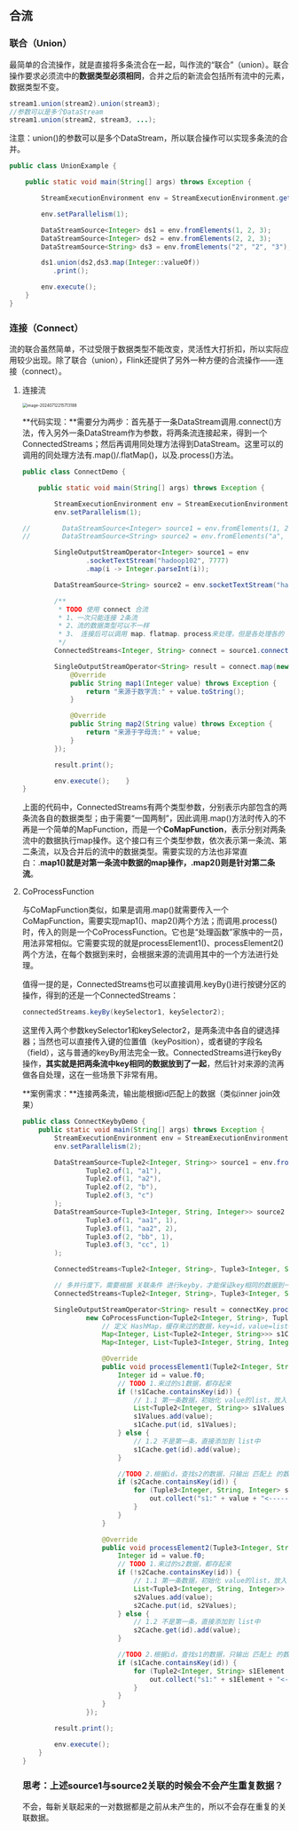 ## 合流

### 联合（Union）

最简单的合流操作，就是直接将多条流合在一起，叫作流的“联合”（union）。联合操作要求必须流中的**数据类型必须相同**，合并之后的新流会包括所有流中的元素，数据类型不变。

```java
stream1.union(stream2).union(stream3);  
//参数可以是多个DataStream
stream1.union(stream2, stream3, ...);
```

注意：union()的参数可以是多个DataStream，所以联合操作可以实现多条流的合并。

```java
public class UnionExample {

    public static void main(String[] args) throws Exception {

        StreamExecutionEnvironment env = StreamExecutionEnvironment.getExecutionEnvironment();

        env.setParallelism(1);

        DataStreamSource<Integer> ds1 = env.fromElements(1, 2, 3);
        DataStreamSource<Integer> ds2 = env.fromElements(2, 2, 3);
        DataStreamSource<String> ds3 = env.fromElements("2", "2", "3");

        ds1.union(ds2,ds3.map(Integer::valueOf))
           .print();

        env.execute();
    }
}
```

### 连接（Connect）

流的联合虽然简单，不过受限于数据类型不能改变，灵活性大打折扣，所以实际应用较少出现。除了联合（union），Flink还提供了另外一种方便的合流操作——连接（connect）。

1. 连接流

   <img src="19合流.assets/image-20240712215713188.png" alt="image-20240712215713188" style="zoom:50%;" />

   **代码实现：**需要分为两步：首先基于一条DataStream调用.connect()方法，传入另外一条DataStream作为参数，将两条流连接起来，得到一个ConnectedStreams；然后再调用同处理方法得到DataStream。这里可以的调用的同处理方法有.map()/.flatMap()，以及.process()方法。

   ```java
   public class ConnectDemo {
   
       public static void main(String[] args) throws Exception {
   
           StreamExecutionEnvironment env = StreamExecutionEnvironment.getExecutionEnvironment();
           env.setParallelism(1);
   
   //        DataStreamSource<Integer> source1 = env.fromElements(1, 2, 3);
   //        DataStreamSource<String> source2 = env.fromElements("a", "b", "c");
   
           SingleOutputStreamOperator<Integer> source1 = env
                   .socketTextStream("hadoop102", 7777)
                   .map(i -> Integer.parseInt(i));
   
           DataStreamSource<String> source2 = env.socketTextStream("hadoop102", 8888);
   
           /**
            * TODO 使用 connect 合流
            * 1、一次只能连接 2条流
            * 2、流的数据类型可以不一样
            * 3、 连接后可以调用 map、flatmap、process来处理，但是各处理各的
            */
           ConnectedStreams<Integer, String> connect = source1.connect(source2);
   
           SingleOutputStreamOperator<String> result = connect.map(new CoMapFunction<Integer, String, String>() {
               @Override
               public String map1(Integer value) throws Exception {
                   return "来源于数字流:" + value.toString();
               }
   
               @Override
               public String map2(String value) throws Exception {
                   return "来源于字母流:" + value;
               }
           });
   
           result.print();
   
           env.execute();    }
   }
   ```

   上面的代码中，ConnectedStreams有两个类型参数，分别表示内部包含的两条流各自的数据类型；由于需要“一国两制”，因此调用.map()方法时传入的不再是一个简单的MapFunction，而是一个**CoMapFunction**，表示分别对两条流中的数据执行map操作。这个接口有三个类型参数，依次表示第一条流、第二条流，以及合并后的流中的数据类型。需要实现的方法也非常直白：.**map1()就是对第一条流中数据的map操作，.map2()则是针对第二条流**。

2. CoProcessFunction

   与CoMapFunction类似，如果是调用.map()就需要传入一个CoMapFunction，需要实现map1()、map2()两个方法；而调用.process()时，传入的则是一个CoProcessFunction。它也是“处理函数”家族中的一员，用法非常相似。它需要实现的就是processElement1()、processElement2()两个方法，在每个数据到来时，会根据来源的流调用其中的一个方法进行处理。

   值得一提的是，ConnectedStreams也可以直接调用.keyBy()进行按键分区的操作，得到的还是一个ConnectedStreams：

   ```java
   connectedStreams.keyBy(keySelector1, keySelector2);
   ```

   这里传入两个参数keySelector1和keySelector2，是两条流中各自的键选择器；当然也可以直接传入键的位置值（keyPosition），或者键的字段名（field），这与普通的keyBy用法完全一致。ConnectedStreams进行keyBy操作，**其实就是把两条流中key相同的数据放到了一起**，然后针对来源的流再做各自处理，这在一些场景下非常有用。

   **案例需求：**连接两条流，输出能根据id匹配上的数据（类似inner join效果）

   ```java
   public class ConnectKeybyDemo {
       public static void main(String[] args) throws Exception {
           StreamExecutionEnvironment env = StreamExecutionEnvironment.getExecutionEnvironment();
           env.setParallelism(2);
   
           DataStreamSource<Tuple2<Integer, String>> source1 = env.fromElements(
                   Tuple2.of(1, "a1"),
                   Tuple2.of(1, "a2"),
                   Tuple2.of(2, "b"),
                   Tuple2.of(3, "c")
           );
           DataStreamSource<Tuple3<Integer, String, Integer>> source2 = env.fromElements(
                   Tuple3.of(1, "aa1", 1),
                   Tuple3.of(1, "aa2", 2),
                   Tuple3.of(2, "bb", 1),
                   Tuple3.of(3, "cc", 1)
           );
   
           ConnectedStreams<Tuple2<Integer, String>, Tuple3<Integer, String, Integer>> connect = source1.connect(source2);
   
           // 多并行度下，需要根据 关联条件 进行keyby，才能保证key相同的数据到一起去，才能匹配上
           ConnectedStreams<Tuple2<Integer, String>, Tuple3<Integer, String, Integer>> connectKey = connect.keyBy(s1 -> s1.f0, s2 -> s2.f0);
   
           SingleOutputStreamOperator<String> result = connectKey.process(
                   new CoProcessFunction<Tuple2<Integer, String>, Tuple3<Integer, String, Integer>, String>() {
                       // 定义 HashMap，缓存来过的数据，key=id，value=list<数据>
                       Map<Integer, List<Tuple2<Integer, String>>> s1Cache = new HashMap<>();
                       Map<Integer, List<Tuple3<Integer, String, Integer>>> s2Cache = new HashMap<>();
   
                       @Override
                       public void processElement1(Tuple2<Integer, String> value, Context ctx, Collector<String> out) throws Exception {
                           Integer id = value.f0;
                           // TODO 1.来过的s1数据，都存起来
                           if (!s1Cache.containsKey(id)) {
                               // 1.1 第一条数据，初始化 value的list，放入 hashmap
                               List<Tuple2<Integer, String>> s1Values = new ArrayList<>();
                               s1Values.add(value);
                               s1Cache.put(id, s1Values);
                           } else {
                               // 1.2 不是第一条，直接添加到 list中
                               s1Cache.get(id).add(value);
                           }
   
                           //TODO 2.根据id，查找s2的数据，只输出 匹配上 的数据
                           if (s2Cache.containsKey(id)) {
                               for (Tuple3<Integer, String, Integer> s2Element : s2Cache.get(id)) {
                                   out.collect("s1:" + value + "<--------->s2:" + s2Element);
                               }
                           }
                       }
   
                       @Override
                       public void processElement2(Tuple3<Integer, String, Integer> value, Context ctx, Collector<String> out) throws Exception {
                           Integer id = value.f0;
                           // TODO 1.来过的s2数据，都存起来
                           if (!s2Cache.containsKey(id)) {
                               // 1.1 第一条数据，初始化 value的list，放入 hashmap
                               List<Tuple3<Integer, String, Integer>> s2Values = new ArrayList<>();
                               s2Values.add(value);
                               s2Cache.put(id, s2Values);
                           } else {
                               // 1.2 不是第一条，直接添加到 list中
                               s2Cache.get(id).add(value);
                           }
   
                           //TODO 2.根据id，查找s1的数据，只输出 匹配上 的数据
                           if (s1Cache.containsKey(id)) {
                               for (Tuple2<Integer, String> s1Element : s1Cache.get(id)) {
                                   out.collect("s1:" + s1Element + "<--------->s2:" + value);
                               }
                           }
                       }
                   });
   
           result.print();
   
           env.execute();
       }
   }
   ```

   ### 思考：上述source1与source2关联的时候会不会产生重复数据？

   不会，每新关联起来的一对数据都是之前从未产生的，所以不会存在重复的关联数据。

   

   

